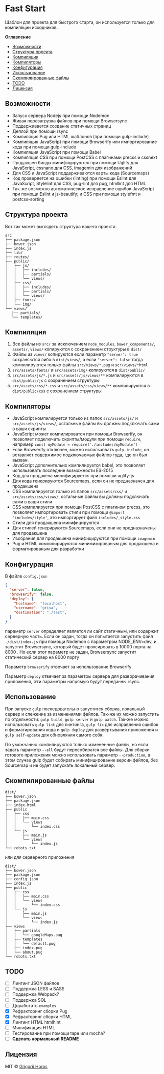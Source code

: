# Fast Start 

Шаблон для проекта для быстрого старта, он используется только для компиляции исходников.

<!-- START doctoc generated TOC please keep comment here to allow auto update -->
<!-- DON'T EDIT THIS SECTION, INSTEAD RE-RUN doctoc TO UPDATE -->
**Оглавление** 

- [Возможности](#%D0%B2%D0%BE%D0%B7%D0%BC%D0%BE%D0%B6%D0%BD%D0%BE%D1%81%D1%82%D0%B8)
- [Структура проекта](#%D1%81%D1%82%D1%80%D1%83%D0%BA%D1%82%D1%83%D1%80%D0%B0-%D0%BF%D1%80%D0%BE%D0%B5%D0%BA%D1%82%D0%B0)
- [Компиляция](#%D0%BA%D0%BE%D0%BC%D0%BF%D0%B8%D0%BB%D1%8F%D1%86%D0%B8%D1%8F)
- [Компиляторы](#%D0%BA%D0%BE%D0%BC%D0%BF%D0%B8%D0%BB%D1%8F%D1%82%D0%BE%D1%80%D1%8B)
- [Конфигурация](#%D0%BA%D0%BE%D0%BD%D1%84%D0%B8%D0%B3%D1%83%D1%80%D0%B0%D1%86%D0%B8%D1%8F)
- [Использование](#%D0%B8%D1%81%D0%BF%D0%BE%D0%BB%D1%8C%D0%B7%D0%BE%D0%B2%D0%B0%D0%BD%D0%B8%D0%B5)
- [Скомпилированные файлы](#%D1%81%D0%BA%D0%BE%D0%BC%D0%BF%D0%B8%D0%BB%D0%B8%D1%80%D0%BE%D0%B2%D0%B0%D0%BD%D0%BD%D1%8B%D0%B5-%D1%84%D0%B0%D0%B9%D0%BB%D1%8B)
- [TODO](#todo)
- [Лицензия](#%D0%BB%D0%B8%D1%86%D0%B5%D0%BD%D0%B7%D0%B8%D1%8F)

<!-- END doctoc generated TOC please keep comment here to allow auto update -->

## Возможности

* Запуск сервера Nodejs при помощи Nodemon
* Живая перезагрузка файлов при помощи Browsersync
* Поддерживается создание статичных страниц
* Деплой при помощи rsync
* Компиляция Pug или HTML шаблонов (при помощи gulp-include)
* Компиляция JavaScript при помощи Browserify или импортирование кода при помощи gulp-include
* Компиляция JavaScript при помощи Babel
* Компиляция CSS при помощи PostCSS с плагинами precss и cssnext
* Продакшен билды минифицируются при помощи Uglify для JavaScript, cssnano для CSS, imagemin для изображений
* Для CSS и JavaScript поддерживаются карты кода (Sourcemaps)
* Код проверяется на ошибки (linting) при помощи Eslint для JavaScript, Stylelint для CSS, pug-lint для pug, htmllint для HTML
* Так-же возможно автоматическое исправление ошибок JavaScript при помощи Eslint и js-beautify; и CSS при помощи stylefmt и postcss-sorting

## Структура проекта

Вот так может выглядеть структура вашего проекта:

```
src
├── package.json
├── bower.json
├── index.js
├── lib/
├── routes/
├── public/
│   ├── js/
│   │   ├── includes/
│   │   ├── partials/
│   │   └── views/
│   ├── css/
│   │   ├── includes/
│   │   ├── partials/
│   │   └── views/
│   ├── fonts/
│   └── img/
└── views/
   ├── partials/
   └── templates/
```

## Компиляция

1. Все файлы из `src/` за исключением `node_modules`, `bower_components/`, `assets/`, `views/` копируются с сохранением структуры в `dist/`
2. Файлы из `views/` копируются если параметр `"server": true` сохраняются либо в `dist/views/`, а если `"server": false` тогда компилируются только файлы `src/views/*.pug` и `scr/views/*html` 
3. `src/assets/fonts/` и `src/assets/img/` копируются в `dist/public/`
4. `src/assets/js/*.js` и `src/assets/js/views/**` компилируются в `dist/public/js` с сохранением структуры
5. `src/assets/css/*.css` и `src/assets/css/views/**` компилируются в `dist/public/css` с сохранением структуры

## Компиляторы

* JavaScript компилируется только из папок `src/assets/js/` и `src/assets/js/views/`, остальные файлы вы должны подключать сами в ваши скрипты 
* JavaScript может компилироватся при помощи Browserify, он позволяет подключать скрипты/модули при помощи `require`, например `const myModule = require('./includes/myModule')`
* Если Browserify отключен, можно использовать `gulp-include`, он вставляет содержимое подключаемых файлов туда, где он был вызван.
* JavaScript дополнительно компилируется babel, это позволяет использовать последние возможности ES-2015
* Код для продакена минифицируется при помоши uglify-js
* Для кода генерируются Sourcemaps, если он не предназначен для продакшена
* CSS компилируется только из папок `src/assets/css/` и `src/assets/css/views/`, остальные файлы вы должны подключать сами в ваши стили
* CSS компилируется при помощи PostCSS с плагином precss, это позволяет импортировать стили при помощи `@import 'includes/style'`, это импортирует файл `includes/_style.css`
* Стили для продакшена минифицируются
* Для стилей генерируются Sourcemaps, если они не предназначены для продакшена
* Изобрания для продакшена минифицируются при помощи `imagemin`
* Pug и HTML компилирируются минимизированым для продакшена и форматированым для разработки

## Конфигурация

В файле `config.json`
```json
{
  "server": false,
  "browserify": false,
  "deploy": {
    "hostname": "localhost",
    "username": "grisa",
    "destination": "./test",
  }
}
```
параметр `server` определяет является ли сайт статичным, или содержит серверную часть.
Если он задан, тогда он попытается запустить файл `./dist/index.js` при помощи
Nodemon с параметром NODE_ENV=dev, и запустит Browsersync, 
который будет проксировать в 10000 порта на 8000 . 
Но если этот параметр не задан, Browsersync запустит статический сервер на 8000 порту

Параметр `browserify` отвечает за использование Browserify

Параметр `deploy` отвечает за параметры сервера для разворачивания приложения,
Эти параметры напрямую будут переданны rsync.

## Использование

При запуске `gulp` последовательно запустится сборка, локальный сервер и 
слежение за изменениями файлов. Так-же их можно запустить по отдельности: 
`gulp build`, `gulp server` и `gulp watch`.
Так-же можно использовать `gulp lint` для линтинга, 
`gulp fix` для исправления ошибок и форматирования кода и 
`gulp deploy` для развёртывания приложения и `gulp self-update` для обновляния самого себя.

По уможчанию компилируются только изменённые файлы, но если задать параметр `--all`
будут пересобиратся все файлы.
Для сборки готового приложения можно использовать параметр `--production`, 
в этом случае gulp будет собирать минифицирование версии файлов, без Sourcemap
и не будет запускать локальный сервер.

## Скомпилированные файлы
```
dist/
├── bower.json
├── package.json
├── index.html
├── public
│   ├── css
│   │   ├── main.css
│   │   └── views
│   │       └── index.css
│   └── js
│       ├── main.js
│       └── views
│           └── index.js
└── robots.txt
```
или для серверного приложения
```
dist/
├── bower.json
├── package.json
├── config.json
├── index.js
├── public
│   ├── css
│   │   ├── main.css
│   │   └── views
│   │       └── index.css
│   └── js
│       ├── main.js
│       └── views
│           └── index.js
├── views
│   ├── partials
│   │   └── googleMaps.pug
│   ├── templates
│   │   └── default.pug
│   ├── index.pug
│   └── about.pug
└── robots.txt
```

## TODO

- [ ] Линтинг JSON файлов
- [ ] Поддержка LESS и SASS
- [ ] Поддержка Webpack?
- [ ] Поддержка SQL
- [ ] Доработать `examples`
- [x] Рефракторинг сборки Pug
- [x] Рефракторинг сборки HTML
- [x] Линтинг HTML htmlhint
- [ ] Минификация HTML
- [ ] Тестирование при помощи tape или mocha?
- [ ] **Сделать нормальный README**

## Лицензия

MIT © [Grigorii Horos](https://github.com/horosgrisa)
